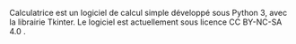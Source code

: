 Calculatrice est un logiciel de calcul simple développé sous Python 3, avec la librairie Tkinter. 
Le logiciel est actuellement sous licence CC BY-NC-SA 4.0 .
